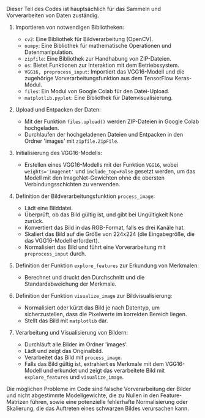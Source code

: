 Dieser Teil des Codes ist hauptsächlich für das Sammeln und Vorverarbeiten von Daten zuständig.

1. Importieren von notwendigen Bibliotheken:
   - `cv2`: Eine Bibliothek für Bildverarbeitung (OpenCV).
   - `numpy`: Eine Bibliothek für mathematische Operationen und Datenmanipulation.
   - `zipfile`: Eine Bibliothek zur Handhabung von ZIP-Dateien.
   - `os`: Bietet Funktionen zur Interaktion mit dem Betriebssystem.
   - `VGG16, preprocess_input`: Importiert das VGG16-Modell und die zugehörige Vorverarbeitungsfunktion aus dem TensorFlow Keras-Modul.
   - `files`: Ein Modul von Google Colab für den Datei-Upload.
   - `matplotlib.pyplot`: Eine Bibliothek für Datenvisualisierung.

2. Upload und Entpacken der Daten:
   - Mit der Funktion `files.upload()` werden ZIP-Dateien in Google Colab hochgeladen.
   - Durchlaufen der hochgeladenen Dateien und Entpacken in den Ordner 'images' mit `zipfile.ZipFile`.

3. Initialisierung des VGG16-Modells:
   - Erstellen eines VGG16-Modells mit der Funktion `VGG16`, wobei `weights='imagenet'` und `include_top=False` gesetzt werden, um das Modell mit den ImageNet-Gewichten ohne die obersten Verbindungsschichten zu verwenden.

4. Definition der Bildverarbeitungsfunktion `process_image`:
   - Lädt eine Bilddatei.
   - Überprüft, ob das Bild gültig ist, und gibt bei Ungültigkeit None zurück.
   - Konvertiert das Bild in das RGB-Format, falls es drei Kanäle hat.
   - Skaliert das Bild auf die Größe von 224x224 (die Eingabegröße, die das VGG16-Modell erfordert).
   - Normalisiert das Bild und führt eine Vorverarbeitung mit `preprocess_input` durch.

5. Definition der Funktion `explore_features` zur Erkundung von Merkmalen:
   - Berechnet und druckt den Durchschnitt und die Standardabweichung der Merkmale.

6. Definition der Funktion `visualize_image` zur Bildvisualisierung:
   - Normalisiert oder kürzt das Bild je nach Datentyp, um sicherzustellen, dass die Pixelwerte im korrekten Bereich liegen.
   - Stellt das Bild mit `matplotlib` dar.

7. Verarbeitung und Visualisierung von Bildern:
   - Durchläuft alle Bilder im Ordner 'images'.
   - Lädt und zeigt das Originalbild.
   - Verarbeitet das Bild mit `process_image`.
   - Falls das Bild gültig ist, extrahiert es Merkmale mit dem VGG16-Modell und erkundet und zeigt das verarbeitete Bild mit `explore_features` und `visualize_image`.
  
Die möglichen Probleme im Code sind falsche Vorverarbeitung der Bilder und nicht abgestimmte Modellgewichte, die zu Nullen in den Feature-Matrizen führen, sowie eine potenzielle fehlerhafte Normalisierung oder Skalierung, die das Auftreten eines schwarzen Bildes verursachen kann.
